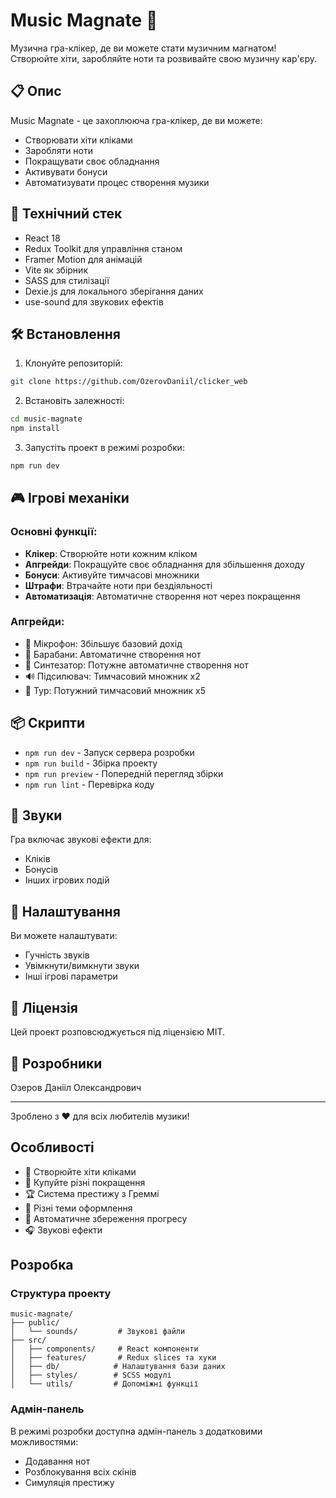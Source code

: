 # Music Magnate 🎵

Музична гра-клікер, де ви можете стати музичним магнатом! Створюйте хіти, заробляйте ноти та розвивайте свою музичну кар'єру.

## 📋 Опис

Music Magnate - це захоплююча гра-клікер, де ви можете:

- Створювати хіти кліками
- Заробляти ноти
- Покращувати своє обладнання
- Активувати бонуси
- Автоматизувати процес створення музики

## 🚀 Технічний стек

- React 18
- Redux Toolkit для управління станом
- Framer Motion для анімацій
- Vite як збірник
- SASS для стилізації
- Dexie.js для локального зберігання даних
- use-sound для звукових ефектів

## 🛠️ Встановлення

1. Клонуйте репозиторій:

```bash
git clone https://github.com/OzerovDaniil/clicker_web
```

2. Встановіть залежності:

```bash
cd music-magnate
npm install
```

3. Запустіть проект в режимі розробки:

```bash
npm run dev
```

## 🎮 Ігрові механіки

### Основні функції:

- **Клікер**: Створюйте ноти кожним кліком
- **Апгрейди**: Покращуйте своє обладнання для збільшення доходу
- **Бонуси**: Активуйте тимчасові множники
- **Штрафи**: Втрачайте ноти при бездіяльності
- **Автоматизація**: Автоматичне створення нот через покращення

### Апгрейди:

- 🎤 Мікрофон: Збільшує базовий дохід
- 🥁 Барабани: Автоматичне створення нот
- 🎹 Синтезатор: Потужне автоматичне створення нот
- 🔊 Підсилювач: Тимчасовий множник x2
- 🎸 Тур: Потужний тимчасовий множник x5

## 📦 Скрипти

- `npm run dev` - Запуск сервера розробки
- `npm run build` - Збірка проекту
- `npm run preview` - Попередній перегляд збірки
- `npm run lint` - Перевірка коду

## 🎵 Звуки

Гра включає звукові ефекти для:

- Кліків
- Бонусів
- Інших ігрових подій

## 🔧 Налаштування

Ви можете налаштувати:

- Гучність звуків
- Увімкнути/вимкнути звуки
- Інші ігрові параметри

## 📝 Ліцензія

Цей проект розповсюджується під ліцензією MIT.

## 👥 Розробники

Озеров Данііл Олександрович

---

Зроблено з ❤️ для всіх любителів музики!

## Особливості

- 🎵 Створюйте хіти кліками
- 🎸 Купуйте різні покращення
- 🏆 Система престижу з Греммі
- 🎨 Різні теми оформлення
- 💾 Автоматичне збереження прогресу
- 🎧 Звукові ефекти

## Розробка

### Структура проекту

```
music-magnate/
├── public/
│   └── sounds/         # Звукові файли
├── src/
│   ├── components/     # React компоненти
│   ├── features/       # Redux slices та хуки
│   ├── db/            # Налаштування бази даних
│   ├── styles/        # SCSS модулі
│   └── utils/         # Допоміжні функції
```

### Адмін-панель

В режимі розробки доступна адмін-панель з додатковими можливостями:

- Додавання нот
- Розблокування всіх скінів
- Симуляція престижу
